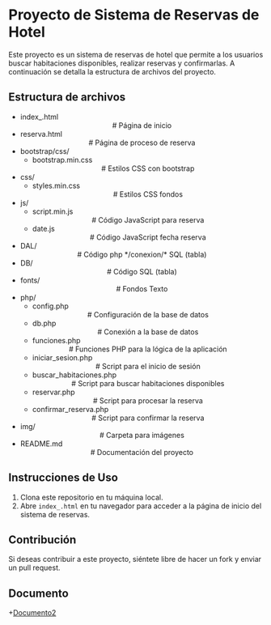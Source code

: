 # Proyecto de Sistema de Reservas de Hotel

Este proyecto es un sistema de reservas de hotel que permite a los usuarios buscar habitaciones disponibles, realizar reservas y confirmarlas. A continuación se detalla la estructura de archivos del proyecto.

## Estructura de archivos


<ul>
    <li>index_.html             <div align="center"># Página de inicio</div></li>
    <li>reserva.html            <div align="center"># Página de proceso de reserva</div></li>
    <li>bootstrap/css/
        <ul>
            <li>bootstrap.min.css            <div align="center"># Estilos CSS con bootstrap</div></li>
        </ul>
    </li>
    <li>css/
        <ul>
            <li>styles.min.css            <div align="center"># Estilos CSS fondos</div></li>
        </ul>
    </li>
    <li>js/
        <ul>
            <li>script.min.js             <div align="center"># Código JavaScript para reserva</div></li>
            <li>date.js                   <div align="center"># Código JavaScript fecha reserva</div></li>
        </ul>
    </li>
    <li>DAL/                          <div align="center"># Código php */conexion/* SQL (tabla)</div></li>
    <li>DB/                           <div align="center"># Código SQL (tabla)</div></li>
    <li>fonts/                        <div align="center"># Fondos Texto</div></li>
    <li>php/
        <ul>
            <li>config.php                 <div align="center"># Configuración de la base de datos</div></li>
            <li>db.php                     <div align="center"># Conexión a la base de datos</div></li>
            <li>funciones.php              <div align="center"># Funciones PHP para la lógica de la aplicación</div></li>
            <li>iniciar_sesion.php         <div align="center"># Script para el inicio de sesión</div></li>
            <li>buscar_habitaciones.php    <div align="center"># Script para buscar habitaciones disponibles</div></li>
            <li>reservar.php               <div align="center"># Script para procesar la reserva</div></li>
            <li>confirmar_reserva.php      <div align="center"># Script para confirmar la reserva</div></li>
        </ul>
    </li>
    <li>img/                           <div align="center"># Carpeta para imágenes</div></li>
    <li>README.md                      <div align="center"># Documentación del proyecto</div></li>
</ul>

## Instrucciones de Uso

1. Clona este repositorio en tu máquina local.
2. Abre `index_.html` en tu navegador para acceder a la página de inicio del sistema de reservas.

## Contribución

Si deseas contribuir a este proyecto, siéntete libre de hacer un fork y enviar un pull request.

## Documento
+[Documento2](HotelMaravillasdeTiquicia.pdf)
